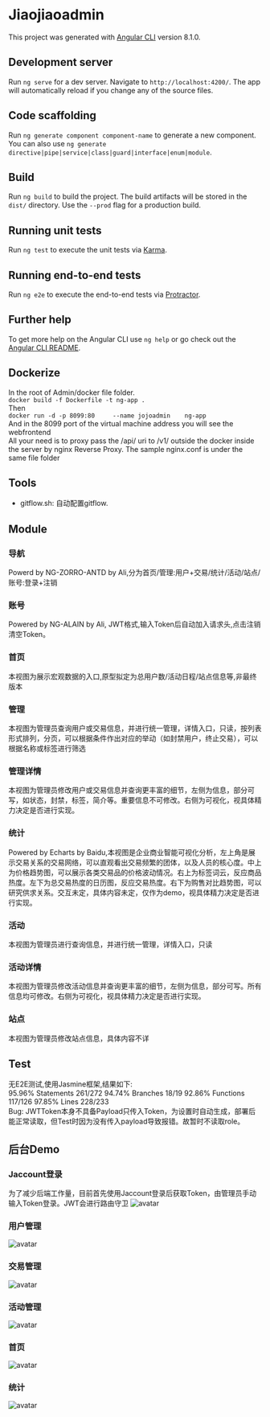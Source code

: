 # Jiaojiaoadmin

This project was generated with [Angular CLI](https://github.com/angular/angular-cli) version 8.1.0.

## Development server

Run `ng serve` for a dev server. Navigate to `http://localhost:4200/`. The app will automatically reload if you change any of the source files.

## Code scaffolding

Run `ng generate component component-name` to generate a new component. You can also use `ng generate directive|pipe|service|class|guard|interface|enum|module`.

## Build

Run `ng build` to build the project. The build artifacts will be stored in the `dist/` directory. Use the `--prod` flag for a production build.

## Running unit tests

Run `ng test` to execute the unit tests via [Karma](https://karma-runner.github.io).

## Running end-to-end tests

Run `ng e2e` to execute the end-to-end tests via [Protractor](http://www.protractortest.org/).

## Further help

To get more help on the Angular CLI use `ng help` or go check out the [Angular CLI README](https://github.com/angular/angular-cli/blob/master/README.md).

## Dockerize
In the root of Admin/docker file folder.               
`docker build -f Dockerfile -t ng-app .`            
Then           
`docker run -d -p 8099:80     --name jojoadmin    ng-app`            
And in the 8099 port of the virtual machine address you will see the webfrontend          
All your need is to proxy pass the /api/ uri to /v1/ outside the docker inside the server by nginx Reverse Proxy. The sample nginx.conf is under the same file folder

## Tools
- gitflow.sh: 自动配置gitflow.

## Module
### 导航
Powerd by NG-ZORRO-ANTD by Ali,分为首页/管理:用户+交易/统计/活动/站点/账号:登录+注销
### 账号
Powered by NG-ALAIN by Ali, JWT格式,输入Token后自动加入请求头,点击注销清空Token。
### 首页
本视图为展示宏观数据的入口,原型拟定为总用户数/活动日程/站点信息等,非最终版本
### 管理
本视图为管理员查询用户或交易信息，并进行统一管理，详情入口，只读，按列表形式排列，分页，可以根据条件作出对应的举动（如封禁用户，终止交易），可以根据名称或标签进行筛选
### 管理详情
本视图为管理员修改用户或交易信息并查询更丰富的细节，左侧为信息，部分可写，如状态，封禁，标签，简介等。重要信息不可修改。右侧为可视化，视具体精力决定是否进行实现。
### 统计
Powered by Echarts by Baidu,本视图是企业商业智能可视化分析，左上角是展示交易关系的交易网络，可以直观看出交易频繁的团体，以及人员的核心度。中上为价格趋势图，可以展示各类交易品的价格波动情况。右上为标签词云，反应商品热度。左下为总交易热度的日历图，反应交易热度。右下为购售对比趋势图，可以研究供求关系。交互未定，具体内容未定，仅作为demo，视具体精力决定是否进行实现。
### 活动
本视图为管理员进行查询信息，并进行统一管理，详情入口，只读
### 活动详情
本视图为管理员修改活动信息并查询更丰富的细节，左侧为信息，部分可写。所有信息均可修改。右侧为可视化，视具体精力决定是否进行实现。
### 站点
本视图为管理员修改站点信息，具体内容不详

## Test
无E2E测试,使用Jasmine框架,结果如下:    
95.96% Statements 261/272 94.74% Branches 18/19 92.86% Functions 117/126 97.85% Lines 228/233              
Bug: JWTToken本身不具备Payload只传入Token，为设置时自动生成，部署后能正常读取，但Test时因为没有传入payload导致报错。故暂时不读取role。

## 后台Demo
### Jaccount登录
为了减少后端工作量，目前首先使用Jaccount登录后获取Token，由管理员手动输入Token登录。JWT会进行路由守卫
![avatar](/admin-frontend/pic/J+Docker.JPG)
### 用户管理
![avatar](/admin-frontend/pic/用户管理详情.JPG)
### 交易管理
![avatar](/admin-frontend/pic/交易管理详情.JPG)
### 活动管理
![avatar](/admin-frontend/pic/活动详情.JPG)
### 首页
![avatar](/admin-frontend/pic/首页.JPG)
### 统计
![avatar](/admin-frontend/pic/统计.JPG)
